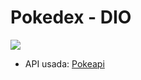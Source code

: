# Pokedex - DIO
![](https://github.com/gio-bon/pokedex-dio/blob/887281ce3a29717172034d82f3e1af1fd69aba5e/assets/pokedex-cover.jpg)

- API usada: [Pokeapi](https://pokeapi.co/api/v2/pokemon)
